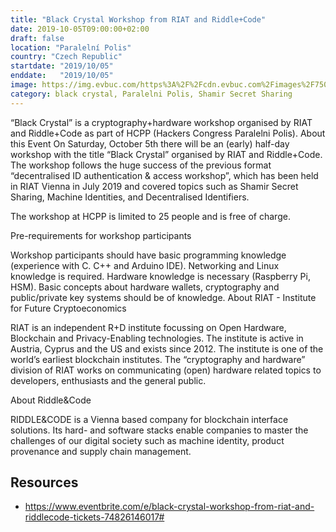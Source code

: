 ```yaml
---
title: "Black Crystal Workshop from RIAT and Riddle+Code"
date: 2019-10-05T09:00:00+02:00
draft: false
location: "Paralelní Polis"
country: "Czech Republic"
startdate: "2019/10/05"
enddate:   "2019/10/05"
image: https://img.evbuc.com/https%3A%2F%2Fcdn.evbuc.com%2Fimages%2F75024561%2F148777297672%2F1%2Foriginal.20191001-143656?w=800&auto=format%2Ccompress&q=75&sharp=10&rect=0%2C282%2C1390%2C695&s=5789e56609af01eab26f9c2ecfd88cb3
category: black crystal, Paralelni Polis, Shamir Secret Sharing
---
```


“Black Crystal” is a cryptography+hardware workshop organised by RIAT and Riddle+Code as part of HCPP (Hackers Congress Paralelni Polis).
About this Event
On Saturday, October 5th there will be an (early) half-day workshop with the title “Black Crystal” organised by RIAT and Riddle+Code. The workshop follows the huge success of the previous format “decentralised ID authentication & access workshop”, which has been held in RIAT Vienna in July 2019 and covered topics such as Shamir Secret Sharing, Machine Identities, and Decentralised Identifiers.

The workshop at HCPP is limited to 25 people and is free of charge.

Pre-requirements for workshop participants

Workshop participants should have basic programming knowledge (experience with C. C++ and Arduino IDE).
Networking and Linux knowledge is required.
Hardware knowledge is necessary (Raspberry Pi, HSM).
Basic concepts about hardware wallets, cryptography and public/private key systems should be of knowledge.
About RIAT - Institute for Future Cryptoeconomics

RIAT is an independent R+D institute focussing on Open Hardware, Blockchain and Privacy-Enabling technologies. The institute is active in Austria, Cyprus and the US and exists since 2012. The institute is one of the world’s earliest blockchain institutes. The “cryptography and hardware” division of RIAT works on communicating (open) hardware related topics to developers, enthusiasts and the general public.

About Riddle&Code

RIDDLE&CODE is a Vienna based company for blockchain interface solutions. Its hard- and software stacks enable companies to master the challenges of our digital society such as machine identity, product provenance and supply chain management.

## Resources
* https://www.eventbrite.com/e/black-crystal-workshop-from-riat-and-riddlecode-tickets-74826146017#
